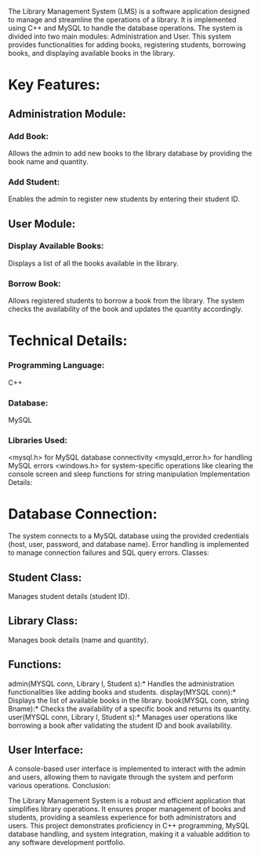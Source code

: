 The Library Management System (LMS) is a software application designed to manage and streamline the operations of a library. It is implemented using C++ and MySQL to handle the database operations. The system is divided into two main modules: Administration and User. This system provides functionalities for adding books, registering students, borrowing books, and displaying available books in the library.

# Key Features:

## Administration Module:

### Add Book: 
Allows the admin to add new books to the library database by providing the book name and quantity.
### Add Student: 
Enables the admin to register new students by entering their student ID.

## User Module:

### Display Available Books:
Displays a list of all the books available in the library.
### Borrow Book: 
Allows registered students to borrow a book from the library. The system checks the availability of the book and updates the quantity accordingly.

# Technical Details:

### Programming Language:
C++
### Database: 
MySQL
### Libraries Used:
<mysql.h> for MySQL database connectivity
<mysqld_error.h> for handling MySQL errors
<windows.h> for system-specific operations like clearing the console screen and sleep functions
<sstream> for string manipulation
Implementation Details:

# Database Connection:

The system connects to a MySQL database using the provided credentials (host, user, password, and database name).
Error handling is implemented to manage connection failures and SQL query errors.
Classes:

## Student Class:
Manages student details (student ID).
## Library Class:
Manages book details (name and quantity).
## Functions:

admin(MYSQL conn, Library l, Student s):* Handles the administration functionalities like adding books and students.
display(MYSQL conn):* Displays the list of available books in the library.
book(MYSQL conn, string Bname):* Checks the availability of a specific book and returns its quantity.
user(MYSQL conn, Library l, Student s):* Manages user operations like borrowing a book after validating the student ID and book availability.

## User Interface:

A console-based user interface is implemented to interact with the admin and users, allowing them to navigate through the system and perform various operations.
Conclusion:

The Library Management System is a robust and efficient application that simplifies library operations. It ensures proper management of books and students, providing a seamless experience for both administrators and users. This project demonstrates proficiency in C++ programming, MySQL database handling, and system integration, making it a valuable addition to any software development portfolio.
